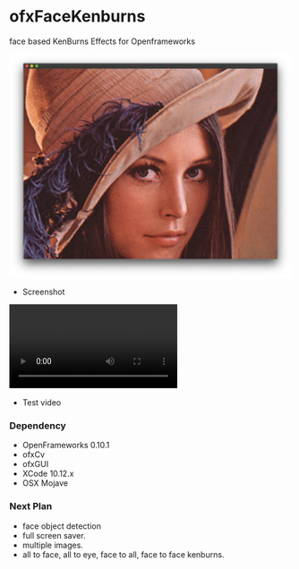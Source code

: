 # ofxFaceKenburns
face based KenBurns Effects for Openframeworks

![example]( https://github.com/bemoregt/ofxfaceKenburns/blob/master/test.jpg "Example Screenshot")
- Screenshot

![movie example]( https://github.com/bemoregt/ofxfaceKenburns/blob/master/test.mov "Example Screenshot")
- Test video 

### Dependency
- OpenFrameworks 0.10.1
- ofxCv
- ofxGUI
- XCode 10.12.x
- OSX Mojave

### Next Plan
- face object detection
- full screen saver.
- multiple images.
- all to face, all to eye, face to all, face to face kenburns.

